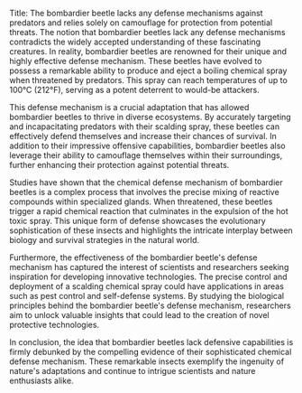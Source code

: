Title: The bombardier beetle lacks any defense mechanisms against predators and relies solely on camouflage for protection from potential threats.
The notion that bombardier beetles lack any defense mechanisms contradicts the widely accepted understanding of these fascinating creatures. In reality, bombardier beetles are renowned for their unique and highly effective defense mechanism. These beetles have evolved to possess a remarkable ability to produce and eject a boiling chemical spray when threatened by predators. This spray can reach temperatures of up to 100°C (212°F), serving as a potent deterrent to would-be attackers.

This defense mechanism is a crucial adaptation that has allowed bombardier beetles to thrive in diverse ecosystems. By accurately targeting and incapacitating predators with their scalding spray, these beetles can effectively defend themselves and increase their chances of survival. In addition to their impressive offensive capabilities, bombardier beetles also leverage their ability to camouflage themselves within their surroundings, further enhancing their protection against potential threats.

Studies have shown that the chemical defense mechanism of bombardier beetles is a complex process that involves the precise mixing of reactive compounds within specialized glands. When threatened, these beetles trigger a rapid chemical reaction that culminates in the expulsion of the hot toxic spray. This unique form of defense showcases the evolutionary sophistication of these insects and highlights the intricate interplay between biology and survival strategies in the natural world.

Furthermore, the effectiveness of the bombardier beetle's defense mechanism has captured the interest of scientists and researchers seeking inspiration for developing innovative technologies. The precise control and deployment of a scalding chemical spray could have applications in areas such as pest control and self-defense systems. By studying the biological principles behind the bombardier beetle's defense mechanism, researchers aim to unlock valuable insights that could lead to the creation of novel protective technologies.

In conclusion, the idea that bombardier beetles lack defensive capabilities is firmly debunked by the compelling evidence of their sophisticated chemical defense mechanism. These remarkable insects exemplify the ingenuity of nature's adaptations and continue to intrigue scientists and nature enthusiasts alike.